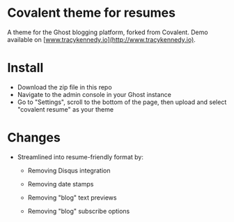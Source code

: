 # Covalent theme for resumes

A theme for the Ghost blogging platform, forked from Covalent. Demo available on [www.tracykennedy.io](http://www.tracykennedy.io).

# Install

* Download the zip file in this repo
* Navigate to the admin console in your Ghost instance
* Go to "Settings", scroll to the bottom of the page, then upload and select "covalent resume" as your theme

# Changes
* Streamlined into resume-friendly format by:

	* Removing Disqus integration

	* Removing date stamps 

	* Removing "blog" text previews

	* Removing "blog" subscribe options
